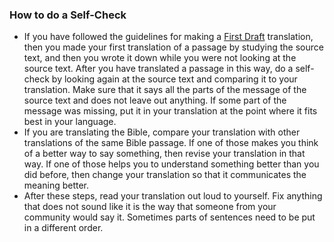 
### How to do a Self-Check

  * If you have followed the guidelines for making a [First Draft](../../translate/first-draft/01.md) translation, then you made your first translation of a passage by studying the source text, and then you wrote it down while you were not looking at the source text. After you have translated a passage in this way, do a self-check by looking again at the source text and comparing it to your translation. Make sure that it says all the parts of the message of the source text and does not leave out anything. If some part of the message was missing, put it in your translation at the point where it fits best in your language.
  * If you are translating the Bible, compare your translation with other translations of the same Bible passage. If one of those makes you think of a better way to say something, then revise your translation in that way. If one of those helps you to understand something better than you did before, then change your translation so that it communicates the meaning better.
  * After these steps, read your translation out loud to yourself. Fix anything that does not sound like it is the way that someone from your community would say it. Sometimes parts of sentences need to be put in a different order.